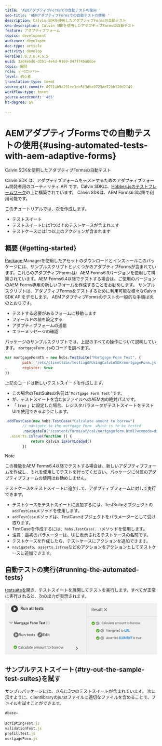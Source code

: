 ```yaml
---
title: 'AEMアダプティブFormsでの自動テストの使用 '
seo-title: 'AEMアダプティブFormsでの自動テストの使用 '
description: Calvin SDKを使用したアダプティブFormsの自動テスト
seo-description: Calvin SDKを使用したアダプティブFormsの自動テスト
feature: アダプティブフォーム
topics: development
audience: developer
doc-type: article
activity: develop
version: 6.3,6.4,6.5
uuid: 3ad4e6d6-d3b1-4e4d-9169-847f74ba06be
topic: 開発
role: デベロッパー
level: 初心者
translation-type: tm+mt
source-git-commit: d9714b9a291ec3ee5f3dba9723de72bb120d2149
workflow-type: tm+mt
source-wordcount: '465'
ht-degree: 6%

---
```



# AEMアダプティブFormsでの自動テストの使用{#using-automated-tests-with-aem-adaptive-forms}

Calvin SDKを使用したアダプティブFormsの自動テスト

Calvin SDK は、アダプティブフォームをテストするためのアダプティブフォーム開発者用のユーティリティ API です。Calvin SDKは、[Hobbes.jsのテストフレームワーク](https://docs.adobe.com/docs/en/aem/6-3/develop/ref/test-api/index.html)の上に構築されています。 Calvin SDKは、AEM Forms6.3以降で利用可能です。

このチュートリアルでは、次を作成します。

* テストスイート
* テストスイートには1つ以上のテストケースが含まれます
* テストケースには1つ以上のアクションが含まれます

## 概要 {#getting-started}

[Package ](assets/testingadaptiveformsusingcalvinsdk1.zip)Managerを使用したアセットのダウンロードとインストールこのパッケージには、サンプルスクリプトといくつかのアダプティブFormsが含まれています。これらのアダプティブFormsは、AEM Forms6.3バージョンを使用して構築されています。AEM Forms6.4以降でテストする場合は、ご使用のバージョンのAEM Forms専用の新しいフォームを作成することをお勧めします。 サンプルスクリプトは、アダプティブFormsをテストするために利用可能な様々なCalvin SDK APIをデモします。 AEMアダプティブFormsのテストの一般的な手順は次のとおりです。

* テストする必要があるフォームに移動します
* フィールドの値を設定する
* アダプティブフォームの送信
* エラーメッセージの確認

パッケージのサンプルスクリプトでは、上記のすべての操作について説明しています。
`mortgageForm.js`のコードを調べます。

```javascript
var mortgageFormTS = new hobs.TestSuite("Mortgage Form Test", {
        path: '/etc/clientlibs/testingAFUsingCalvinSDK/mortgageForm.js',
        register: true
})
```

上記のコードは新しいテストスイートを作成します。

* この場合のTestSuiteの名前は&#39; `Mortgage Form Test` &#39;です。
* が、テストスイートを含むjsファイルへのAEM内の絶対パスです。
* 「 `true` 」に設定した場合、レジスタパラメータがテストスイートをテストUIで使用できるようにします。

```javascript
.addTestCase(new hobs.TestCase("Calculate amount to borrow")
        // navigate to the mortgage form  which is to be tested
        .navigateTo("/content/forms/af/cal/mortgageform.html?wcmmode=disabled")
  .asserts.isTrue(function () {
            return calvin.isFormLoaded()
        })
```

>[!NOTE]
>
>この機能をAEM Forms6.4以降でテストする場合は、新しいアダプティブフォームを作成し、それを使用してテストを行ってください。パッケージに付属のアダプティブフォームの使用はお勧めしません。

テストケースをテストスイートに追加して、アダプティブフォームに対して実行できます。

* テストケースをテストスイートに追加するには、TestSuiteオブジェクトの`addTestCase`メソッドを使用します。
* `addTestCase`メソッドは、TestCaseオブジェクトをパラメーターとして受け取ります。
* TestCaseを作成するには、`hobs.TestCase(..)`メソッドを使用します。
* 注意：最初のパラメーターは、UIに表示されるテストケースの名前です。
* テストケースを作成したら、テストケースにアクションを追加できます。
* `navigateTo`、`asserts.isTrue`などのアクションをアクションとしてテストケースに追加できます。

## 自動テストの実行{#running-the-automated-tests}

[testsuiteを](http://localhost:4502/libs/granite/testing/hobbes.html)開き、テストスイートを展開してテストを実行します。すべてが正常に実行されると、次の出力が表示されます。

![calvinsdk](assets/calvinimage.png)

## サンプルテストスイート{#try-out-the-sample-test-suites}を試す

サンプルパッケージには、さらに3つのテストスイートが含まれています。 次に示すように、clientlibraryのjs.txtファイルに適切なファイルを含めることで、ファイルを試すことができます。

```javascript
#base=.

scriptingTest.js
validationTest.js
prefillTest.js
mortgageForm.js
```
